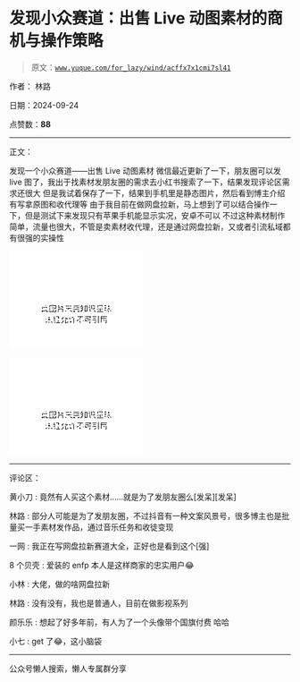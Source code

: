 # 发现小众赛道：出售 Live 动图素材的商机与操作策略

> 原文：[`www.yuque.com/for_lazy/wind/acffx7x1cmi7sl41`](https://www.yuque.com/for_lazy/wind/acffx7x1cmi7sl41)

作者： 林路

日期：2024-09-24

点赞数：**88**

* * *

正文：

发现一个小众赛道——出售 Live 动图素材
微信最近更新了一下，朋友圈可以发 live 图了，我出于找素材发朋友圈的需求去小红书搜索了一下，结果发现评论区需求还很大
但是我试着保存了一下，结果到手机里是静态图片，然后看到博主介绍有写拿原图和收代理等
由于我目前在做网盘拉新，马上想到了可以结合操作一下，但是测试下来发现只有苹果手机能显示实况，安卓不可以
不过这种素材制作简单，流量也很大，不管是卖素材收代理，还是通过网盘拉新，又或者引流私域都有很强的实操性

![](img/fe1ea73d7a689e872bf1a57ca532f6b1.png "None")

![](img/7350cca2d63fb1eda4b0f9dcb0723dda.png "None")

* * *

评论区：

黄小刀 : 竟然有人买这个素材……就是为了发朋友圈么[发呆][发呆]

林路 : 部分人可能是为了发朋友圈，不过抖音有一种文案风景号，很多博主也是批量买一手素材发作品，通过音乐任务和收徒变现

一网 : 我正在写网盘拉新赛道大全，正好也是看到这个[强]

8 个贝壳 : 爱装的 enfp 本人是这样商家的忠实用户😂

小林 : 大佬，做的啥网盘拉新

林路 : 没有没有，我也是普通人，目前在做影视系列

颜乐乐 : 想起了好多年前，有人为了一个头像带个国旗付费 哈哈

小七 : get 了😂，这小脑袋

* * *

公众号懒人搜索，懒人专属群分享